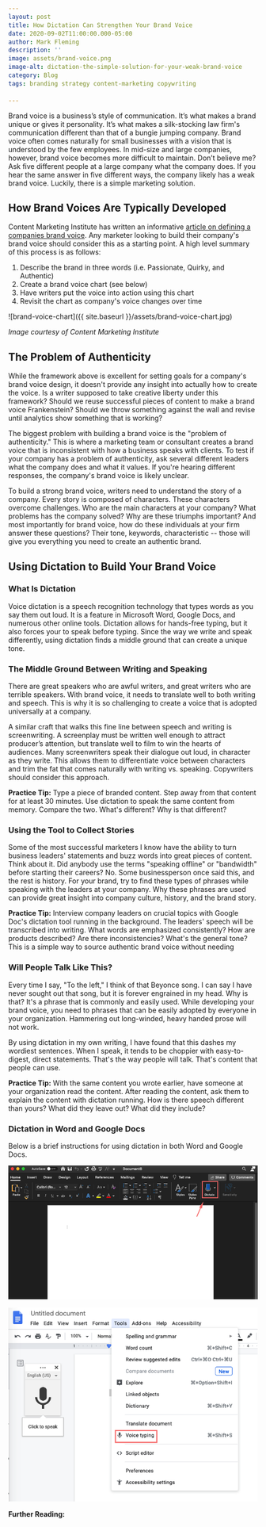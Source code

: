 ```yaml
---
layout: post
title: How Dictation Can Strengthen Your Brand Voice
date: 2020-09-02T11:00:00.000-05:00
author: Mark Fleming
description: ''
image: assets/brand-voice.png
image-alt: dictation-the-simple-solution-for-your-weak-brand-voice
category: Blog
tags: branding strategy content-marketing copywriting

---
```

Brand voice is a business’s style of communication. It’s what makes a brand unique or gives it personality. It’s what makes a silk-stocking law firm's communication different than that of a bungie jumping company. Brand voice often comes naturally for small businesses with a vision that is understood by the few employees. In mid-size and large companies, however, brand voice becomes more difficult to maintain. Don’t believe me? Ask five different people at a large company what the company does. If you hear the same answer in five different ways, the company likely has a weak brand voice. Luckily, there is a simple marketing solution.

## How Brand Voices Are Typically Developed

Content Marketing Institute has written an informative [article on defining a companies brand voice](https://contentmarketinginstitute.com/2015/10/define-brand-voice/). Any marketer looking to build their company's brand voice should consider this as a starting point. A high level summary of this process is as follows:

1. Describe the brand in three words (i.e. Passionate, Quirky, and Authentic)
2. Create a brand voice chart (see below)
3. Have writers put the voice into action using this chart
4. Revisit the chart as company's voice changes over time

![brand-voice-chart]({{ site.baseurl }}/assets/brand-voice-chart.jpg)

_Image courtesy of Content Marketing Institute_

## The Problem of Authenticity

While the framework above is excellent for setting goals for a company's brand voice design, it doesn't provide any insight into actually how to create the voice. Is a writer supposed to take creative liberty under this framework? Should we reuse successful pieces of content to make a brand voice Frankenstein? Should we throw something against the wall and revise until analytics show something that is working?

The biggest problem with building a brand voice is the "problem of authenticity." This is where a marketing team or consultant creates a brand voice that is inconsistent with how a business speaks with clients. To test if your company has a problem of authenticity, ask several different leaders what the company does and what it values. If you're hearing different responses, the company's brand voice is likely unclear.

To build a strong brand voice, writers need to understand the story of a company. Every story is composed of characters. These characters overcome challenges. Who are the main characters at your company? What problems has the company solved? Why are these triumphs important? And most importantly for brand voice, how do these individuals at your firm answer these questions? Their tone, keywords, characteristic -- those will give you everything you need to create an authentic brand.

## Using Dictation to Build Your Brand Voice

### What Is Dictation

Voice dictation is a speech recognition technology that types words as you say them out loud. It is a feature in Microsoft Word, Google Docs, and numerous other online tools. Dictation allows for hands-free typing, but it also forces your to speak before typing. Since the way we write and speak differently, using dictation finds a middle ground that can create a unique tone.

### The Middle Ground Between Writing and Speaking

There are great speakers who are awful writers, and great writers who are terrible speakers. With brand voice, it needs to translate well to both writing and speech. This is why it is so challenging to create a voice that is adopted universally at a company.

A similar craft that walks this fine line between speech and writing is screenwriting. A screenplay must be written well enough to attract producer’s attention, but translate well to film to win the hearts of audiences. Many screenwriters speak their dialogue out loud, in character as they write. This allows them to differentiate voice between characters and trim the fat that comes naturally with writing vs. speaking. Copywriters should consider this approach.

**Practice Tip:** Type a piece of branded content. Step away from that content for at least 30 minutes. Use dictation to speak the same content from memory. Compare the two. What's different? Why is that different?

### Using the Tool to Collect Stories

Some of the most successful marketers I know have the ability to turn business leaders' statements and buzz words into great pieces of content. Think about it. Did anybody use the terms "speaking offline" or "bandwidth" before starting their careers? No. Some businessperson once said this, and the rest is history. For your brand, try to find these types of phrases while speaking with the leaders at your company. Why these phrases are used can provide great insight into company culture, history, and the brand story.

**Practice Tip:** Interview company leaders on crucial topics with Google Doc's dictation tool running in the background. The leaders' speech will be transcribed into writing. What words are emphasized consistently? How are products described? Are there inconsistencies? What's the general tone? This is a simple way to source authentic brand voice without needing

### Will People Talk Like This?

Every time I say, "To the left," I think of that Beyonce song. I can say I have never sought out that song, but it is forever engrained in my head. Why is that? It's a phrase that is commonly and easily used. While developing your brand voice, you need to phrases that can be easily adopted by everyone in your organization. Hammering out long-winded, heavy handed prose will not work.

By using dictation in my own writing, I have found that this dashes my wordiest sentences. When I speak, it tends to be choppier with easy-to-digest, direct statements. That's the way people will talk. That's content that people can use.

**Practice Tip:** With the same content you wrote earlier, have someone at your organization read the content. After reading the content, ask them to explain the content with dictation running. How is there speech different than yours? What did they leave out? What did they include?

### Dictation in Word and Google Docs

Below is a brief instructions for using dictation in both Word and Google Docs.

![](assets/word-dictation.png)

![](assets/docs-speech.png)

**Further Reading:**